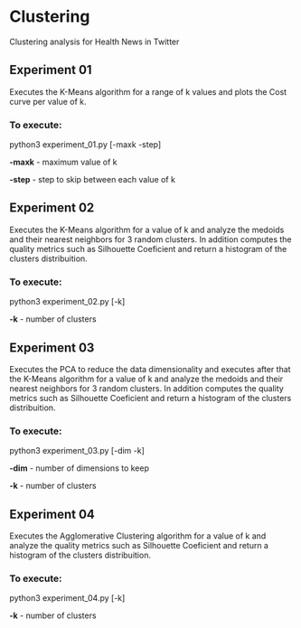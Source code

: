 # Clustering
Clustering analysis for Health News in Twitter

## Experiment 01

Executes the K-Means algorithm for a range of k values and plots the Cost curve per value of k.

### To execute:

python3 experiment_01.py [-maxk -step]

  **-maxk** - maximum value of k

  **-step** - step to skip between each value of k

## Experiment 02

Executes the K-Means algorithm for a value of k and analyze the medoids and their nearest neighbors for 3 random clusters. In addition computes the quality metrics such as Silhouette Coeficient and return a histogram of the clusters distribuition.

### To execute:

python3 experiment_02.py [-k]

  **-k** - number of clusters

## Experiment 03

Executes the PCA to reduce the data dimensionality and executes after that the K-Means algorithm for a value of k and analyze the medoids and their nearest neighbors for 3 random clusters. In addition computes the quality metrics such as Silhouette Coeficient and return a histogram of the clusters distribuition.

### To execute:

python3 experiment_03.py [-dim -k]

  **-dim** - number of dimensions to keep

  **-k** - number of clusters

## Experiment 04

Executes the Agglomerative Clustering algorithm for a value of k and analyze the quality metrics such as Silhouette Coeficient and return a histogram of the clusters distribuition.

### To execute:

python3 experiment_04.py [-k]

  **-k** - number of clusters